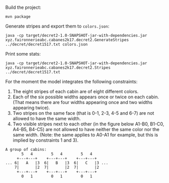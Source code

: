 Build the project:

```
mvn package
```

Generate stripes and export them to `colors.json`:

```
java -cp target/decret2-1.0-SNAPSHOT-jar-with-dependencies.jar xyz.faironnerieabc.cabanes2k17.decret2.GenerateStripes ../decret/decret1517.txt colors.json
```

Print some stats:

```
java -cp target/decret2-1.0-SNAPSHOT-jar-with-dependencies.jar xyz.faironnerieabc.cabanes2k17.decret2.Stripes ../decret/decret1517.txt
```

For the moment the model integrates the following constraints:
 1. The eight stripes of each cabin are of eight different colors.
 2. Each of the six possible widths appears once or twice on each cabin. (That means there are four widths appearing once and two widths appearing twice).
 3. Two stripes on the same face (that is 0-1, 2-3, 4-5 and 6-7) are not allowed to have the same width.
 4. Two visible stripes next to each other (in the figure below A1-B0, B1-C0, A4-B5, B4-C5) are not allowed to have neither the same color nor the same width. (Note: the same applies to A0-A1 for example, but this is implied by constraints 1 and 3).

```
A group of cabins:
       5   4        5   4        5   4
     +---+---+    +---+---+    +---+---+
... 6|   A   |3  6|   B   |3  6|   C   |3 ...
    7|       |2  7|       |2  7|       |2
     +---+---+    +---+---+    +---+---+
       0   1        0   1        0   1
```
